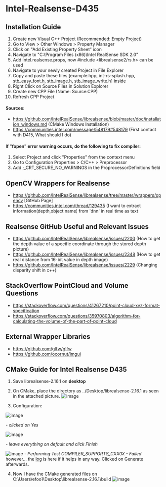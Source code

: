 # Intel-Realsense-D435

## Installation Guide
1. Create new Visual C++ Project (Recommended: Empty Project)
2. Go to View > Other Windows > Property Manager
3. Click on "Add Existing Property Sheet" icon
4. Navigate to "C:\Program Files (x86)\Intel RealSense SDK 2.0"
5. Add intel.realsense.props, now #include <librealsense2/rs.h> can be used
6. Navigate to your newly created Project in File Explorer
7. Copy and paste these files [example.hpp, int-rs-splash.hpp, stb_easy_font.h, stb_image.h, stb_image_write.h] inside
8. Right Click on Source Files in Solution Explorer
9. Create new CPP File (Name: Source.CPP)
10. Refresh CPP Project

#### Sources: 
- https://github.com/IntelRealSense/librealsense/blob/master/doc/installation_windows.md (CMake Windows Installation)
- https://communities.intel.com/message/548179#548179 (First contact with D415, What should I do)

#### If "fopen" error warning occurs, do the following to fix compiler:
1. Select Project and click "Properties" from the context menu
2. Go to Configuration Properties > C/C++ > Preprocessor
3. Add ;_CRT_SECURE_NO_WARNINGS in the ProprocessorDefinitions field

## OpenCV Wrappers for Realsense
- https://github.com/IntelRealSense/librealsense/tree/master/wrappers/opencv [GitHub Page]
- https://communities.intel.com/thread/129435 (I want to extract information(depth,object name) from 'dnn' in real time as text
 
## Realsense GitHub Useful and Relevant Issues
- https://github.com/IntelRealSense/librealsense/issues/2200 (How to get the depth value of a specific coordinate through the stored depth picture)
- https://github.com/IntelRealSense/librealsense/issues/2348 (How to get real distance from 16-bit value in depth image)
- https://github.com/IntelRealSense/librealsense/issues/2229 (Changing disparity shift in c++)

## StackOverflow PointCloud and Volume Questions
- https://stackoverflow.com/questions/41267210/point-cloud-xyz-format-specification
- https://stackoverflow.com/questions/35970803/algorithm-for-calculating-the-volume-of-the-part-of-point-cloud

## External Wrapper Libraries
- https://github.com/glfw/glfw
- https://github.com/ocornut/imgui

## CMake Guide for Intel Realsense D435

1. Save librealsense-2.16.1 on **desktop**
2. On CMake, place the directory as ../Desktop/librealsense-2.16.1 as seen in the attached picture. 
![image](https://user-images.githubusercontent.com/21957042/46134155-d1ffd780-c274-11e8-8807-8b0fc5b6f02a.png)

3. Configuration:

![image](https://user-images.githubusercontent.com/21957042/46134460-81d54500-c275-11e8-91fc-72732a6c78e7.png)

_- clicked on Yes_

![image](https://user-images.githubusercontent.com/21957042/46134522-a7fae500-c275-11e8-9ed0-3125c4f489b5.png)

_- leave everything on default and click Finish_

![image](https://user-images.githubusercontent.com/21957042/46134627-f27c6180-c275-11e8-898d-9c5c11acf89f.png)
_- Performing Test COMPILER_SUPPORTS_CXX0X - Failed_ however... the [log](https://hastebin.com/cafamipata.sql) is here if it helps in any way. Clicked on Generate afterwards.


4. Now I have the CMake generated files on C:\Users\efoo1\Desktop\librealsense-2.16.1\build
![image](https://user-images.githubusercontent.com/21957042/46134824-60288d80-c276-11e8-999e-99a388eeadc0.png)
